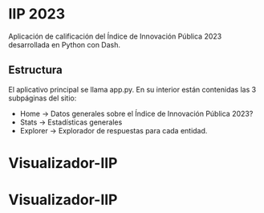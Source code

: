 # IIP 2023

Aplicación de calificación del Índice de Innovación Pública 2023 desarrollada en Python con Dash.

## Estructura

El aplicativo principal se llama app.py. En su interior están contenidas las 3 subpáginas del sitio:

- Home -> Datos generales sobre el Índice de Innovación Pública 2023?
- Stats -> Estadísticas generales
- Explorer -> Explorador de respuestas para cada entidad.

# Visualizador-IIP
# Visualizador-IIP
